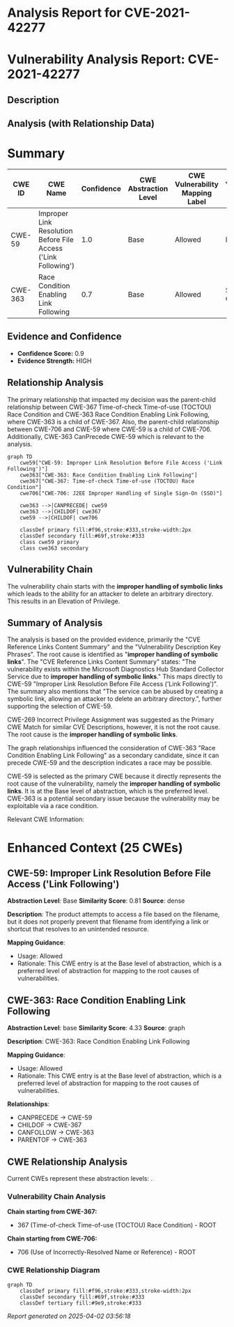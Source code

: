 # Analysis Report for CVE-2021-42277

# Vulnerability Analysis Report: CVE-2021-42277

## Description



## Analysis (with Relationship Data)

# Summary
| CWE ID | CWE Name | Confidence | CWE Abstraction Level | CWE Vulnerability Mapping Label | CWE-Vulnerability Mapping Notes |
|---|---|---|---|---|---|
| CWE-59 | Improper Link Resolution Before File Access ('Link Following') | 1.0 | Base | Allowed | Primary CWE |
| CWE-363 | Race Condition Enabling Link Following | 0.7 | Base | Allowed | Secondary Candidate |

## Evidence and Confidence

*   **Confidence Score:** 0.9
*   **Evidence Strength:** HIGH

## Relationship Analysis
The primary relationship that impacted my decision was the parent-child relationship between CWE-367 Time-of-check Time-of-use (TOCTOU) Race Condition and CWE-363 Race Condition Enabling Link Following, where CWE-363 is a child of CWE-367. Also, the parent-child relationship between CWE-706 and CWE-59 where CWE-59 is a child of CWE-706. Additionally, CWE-363 CanPrecede CWE-59 which is relevant to the analysis.

```mermaid
graph TD
    cwe59["CWE-59: Improper Link Resolution Before File Access ('Link Following')"]
    cwe363["CWE-363: Race Condition Enabling Link Following"]
    cwe367["CWE-367: Time-of-check Time-of-use (TOCTOU) Race Condition"]
    cwe706["CWE-706: J2EE Improper Handling of Single Sign-On (SSO)"]
    
    cwe363 -->|CANPRECEDE| cwe59
    cwe363 -->|CHILDOF| cwe367
    cwe59 -->|CHILDOF| cwe706

    classDef primary fill:#f96,stroke:#333,stroke-width:2px
    classDef secondary fill:#69f,stroke:#333
    class cwe59 primary
    class cwe363 secondary
```

## Vulnerability Chain
The vulnerability chain starts with the **improper handling of symbolic links** which leads to the ability for an attacker to delete an arbitrary directory. This results in an Elevation of Privilege.

## Summary of Analysis
The analysis is based on the provided evidence, primarily the "CVE Reference Links Content Summary" and the "Vulnerability Description Key Phrases". The root cause is identified as "**improper handling of symbolic links**". The "CVE Reference Links Content Summary" states: "The vulnerability exists within the Microsoft Diagnostics Hub Standard Collector Service due to **improper handling of symbolic links**." This maps directly to CWE-59 "Improper Link Resolution Before File Access ('Link Following')". The summary also mentions that "The service can be abused by creating a symbolic link, allowing an attacker to delete an arbitrary directory.", further supporting the selection of CWE-59.

CWE-269 Incorrect Privilege Assignment was suggested as the Primary CWE Match for similar CVE Descriptions, however, it is not the root cause. The root cause is the **improper handling of symbolic links**.

The graph relationships influenced the consideration of CWE-363 "Race Condition Enabling Link Following" as a secondary candidate, since it can precede CWE-59 and the description indicates a race may be possible.

CWE-59 is selected as the primary CWE because it directly represents the root cause of the vulnerability, namely the **improper handling of symbolic links**. It is at the Base level of abstraction, which is the preferred level. CWE-363 is a potential secondary issue because the vulnerability may be exploitable via a race condition.

Relevant CWE Information:

# Enhanced Context (25 CWEs)

## CWE-59: Improper Link Resolution Before File Access ('Link Following')
**Abstraction Level**: Base
**Similarity Score**: 0.81
**Source**: dense

**Description**:
The product attempts to access a file based on the filename, but it does not properly prevent that filename from identifying a link or shortcut that resolves to an unintended resource.

**Mapping Guidance**:
- Usage: Allowed
- Rationale: This CWE entry is at the Base level of abstraction, which is a preferred level of abstraction for mapping to the root causes of vulnerabilities.

## CWE-363: Race Condition Enabling Link Following
**Abstraction Level**: base
**Similarity Score**: 4.33
**Source**: graph

**Description**:
CWE-363: Race Condition Enabling Link Following

**Mapping Guidance**:
- Usage: Allowed
- Rationale: This CWE entry is at the Base level of abstraction, which is a preferred level of abstraction for mapping to the root causes of vulnerabilities.

**Relationships**:
- CANPRECEDE -> CWE-59
- CHILDOF -> CWE-367
- CANFOLLOW -> CWE-363
- PARENTOF -> CWE-363


## CWE Relationship Analysis

Current CWEs represent these abstraction levels: .


### Vulnerability Chain Analysis

**Chain starting from CWE-367:**
- 367 (Time-of-check Time-of-use (TOCTOU) Race Condition) - ROOT


**Chain starting from CWE-706:**
- 706 (Use of Incorrectly-Resolved Name or Reference) - ROOT



### CWE Relationship Diagram

```mermaid
graph TD
    classDef primary fill:#f96,stroke:#333,stroke-width:2px
    classDef secondary fill:#69f,stroke:#333
    classDef tertiary fill:#9e9,stroke:#333
```



*Report generated on 2025-04-02 03:56:18*
